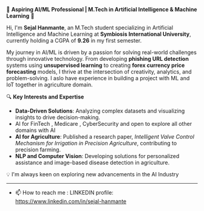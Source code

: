 

🌟 **Aspiring AI/ML Professional | M.Tech in Artificial Intelligence & Machine Learning** 🌟  

Hi, I'm **Sejal Hanmante**, an M.Tech student specializing in Artificial Intelligence and Machine Learning at **Symbiosis International University**, currently holding a CGPA of **9.26** in my first semester.  

My journey in AI/ML is driven by a passion for solving real-world challenges through innovative technology. From developing **phishing URL detection** systems using **unsupervised learning** to creating **forex currency price forecasting** models, I thrive at the intersection of creativity, analytics, and problem-solving. I aslo have experience in building a project with ML and IoT together in agriculture domain. 

🔍 **Key Interests and Expertise**  
- **Data-Driven Solutions**: Analyzing complex datasets and visualizing insights to drive decision-making. 
- AI for FinTech , Medicare , CyberSecurity and open to explore all other domains with AI  
- **AI for Agriculture**: Published a research paper, *Intelligent Valve Control Mechanism for Irrigation in Precision Agriculture*, contributing to precision farming.  
- **NLP and Computer Vision**: Developing solutions for personalized assistance and image-based disease detection in agriculture.  

💡 I'm always keen on exploring new advancements in the AI Industry 

 

--- 

- 📫 How to reach me : LINKEDIN profile: https://www.linkedin.com/in/sejal-hanmante

<!---
SEJALHANMANTE/SEJALHANMANTE is a ✨ special ✨ repository because its `README.md` (this file) appears on your GitHub profile.
You can click the Preview link to take a look at your changes.
--->

